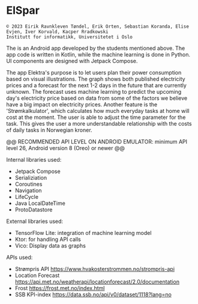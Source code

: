 # ElSpar

```
© 2023 Eirik Ravnkleven Tøndel, Erik Orten, Sebastian Koranda, Elise Evjen, Iver Korvald, Kacper Rradkowski 
Institutt for informatikk, Universitetet i Oslo
```

The is an Android app developed by the students mentioned above. The app code is written in Kotlin, while the machine learning is done in Python. UI components are designed with Jetpack Compose.

The app Elektra's purpose is to let users plan their power consumption based on visual illustrations. The graph shows both published electricity prices and a forecast for the next 1-2 days in the future that are currently unknown. The forecast uses machine learning to predict the upcoming day's electricity price based on data from some of the factors we believe have a big impact on electricity prices. Another feature is the 'Strømkalkulator', which calculates how much everyday tasks at home will cost at the moment. The user is able to adjust the time parameter for the task. This gives the user a more understandable relationship with the costs of daily tasks in Norwegian kroner.

@@ RECOMMENDED API LEVEL ON ANDROID EMULATOR: minimum API level 26, Android version 8 (Oreo) or newer @@

Internal libraries used:
- Jetpack Compose
- Serializiation
- Coroutines
- Navigation
- LifeCycle
- Java LocalDateTime
- ProtoDatastore

External libraries used:
- TensorFlow Lite: integration of machine learning model
- Ktor: for handling API calls
- Vico: Display data as graphs

APIs used:
- Strømpris API https://www.hvakosterstrommen.no/strompris-api
- Location Forecast https://api.met.no/weatherapi/locationforecast/2.0/documentation
- Frost https://frost.met.no/index.html
- SSB KPI-index https://data.ssb.no/api/v0/dataset/1118?lang=no
